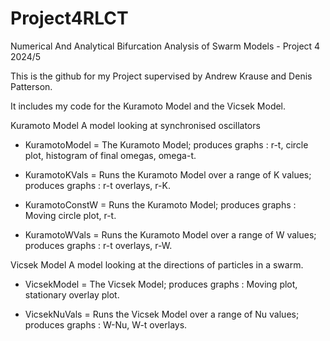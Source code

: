 # Project4RLCT
Numerical And Analytical Bifurcation Analysis of Swarm Models - Project 4 2024/5


This is the github for my Project supervised by Andrew Krause and Denis Patterson.

It includes my code for the Kuramoto Model and the Vicsek Model.

Kuramoto Model 
A model looking at synchronised oscillators

- KuramotoModel = The Kuramoto Model; produces graphs : r-t, circle plot, histogram of final omegas, omega-t.

- KuramotoKVals = Runs the Kuramoto Model over a range of K values; produces graphs : r-t overlays, r-K.

- KuramotoConstW = Runs the Kuramoto Model; produces graphs : Moving circle plot, r-t.

- KuramotoWVals = Runs the Kuramoto Model over a range of W values; produces graphs : r-t overlays, r-W.


Vicsek Model
A model looking at the directions of particles in a swarm.

- VicsekModel = The Vicsek Model; produces graphs : Moving plot, stationary overlay plot.

- VicsekNuVals = Runs the Vicsek Model over a range of Nu values; produces graphs : W-Nu, W-t overlays.
